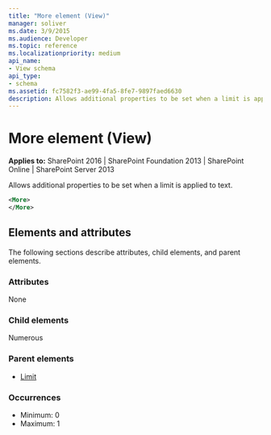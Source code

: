 ```yaml
---
title: "More element (View)"
manager: soliver
ms.date: 3/9/2015
ms.audience: Developer
ms.topic: reference
ms.localizationpriority: medium
api_name:
- View schema
api_type:
- schema
ms.assetid: fc7582f3-ae99-4fa5-8fe7-9897faed6630
description: Allows additional properties to be set when a limit is applied to text.
---
```


# More element (View)

**Applies to:** SharePoint 2016 | SharePoint Foundation 2013 | SharePoint Online | SharePoint Server 2013

Allows additional properties to be set when a limit is applied to text.

```XML
<More>
</More>
```

## Elements and attributes

The following sections describe attributes, child elements, and parent elements.

### Attributes

None

### Child elements

Numerous

### Parent elements

- [Limit](limit-element-view.md)

### Occurrences

- Minimum: 0
- Maximum: 1

<br/>
